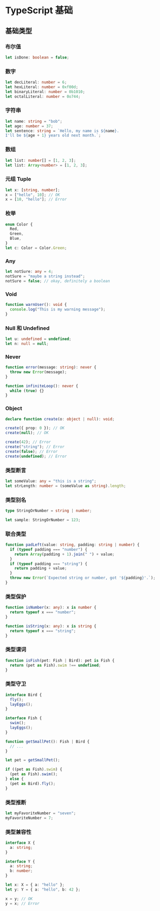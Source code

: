 # TypeScript 基础

## 基础类型

### 布尔值

```typescript
let isDone: boolean = false;
```

### 数字

```typescript
let decLiteral: number = 6;
let hexLiteral: number = 0xf00d;
let binaryLiteral: number = 0b1010;
let octalLiteral: number = 0o744;
```

### 字符串

```typescript
let name: string = "bob";
let age: number = 37;
let sentence: string = `Hello, my name is ${name}.
I'll be ${age + 1} years old next month.`;
```

### 数组

```typescript
let list: number[] = [1, 2, 3];
let list: Array<number> = [1, 2, 3];
```

### 元组 Tuple

```typescript
let x: [string, number];
x = ["hello", 10]; // OK
x = [10, "hello"]; // Error
```

### 枚举

```typescript
enum Color {
  Red,
  Green,
  Blue,
}
let c: Color = Color.Green;
```

### Any

```typescript
let notSure: any = 4;
notSure = "maybe a string instead";
notSure = false; // okay, definitely a boolean
```

### Void

```typescript
function warnUser(): void {
  console.log("This is my warning message");
}
```

### Null 和 Undefined

```typescript
let u: undefined = undefined;
let n: null = null;
```

### Never

```typescript
function error(message: string): never {
  throw new Error(message);
}

function infiniteLoop(): never {
  while (true) {}
}
```

### Object

```typescript
declare function create(o: object | null): void;

create({ prop: 0 }); // OK
create(null); // OK

create(42); // Error
create("string"); // Error
create(false); // Error
create(undefined); // Error
```

### 类型断言

```typescript
let someValue: any = "this is a string";
let strLength: number = (someValue as string).length;
```

### 类型别名

```typescript
type StringOrNumber = string | number;

let sample: StringOrNumber = 123;
```

### 联合类型

```typescript
function padLeft(value: string, padding: string | number) {
  if (typeof padding === "number") {
    return Array(padding + 1).join(" ") + value;
  }
  if (typeof padding === "string") {
    return padding + value;
  }
  throw new Error(`Expected string or number, got '${padding}'.`);
}
```

### 类型保护

```typescript
function isNumber(x: any): x is number {
  return typeof x === "number";
}

function isString(x: any): x is string {
  return typeof x === "string";
}
```

### 类型谓词

```typescript
function isFish(pet: Fish | Bird): pet is Fish {
  return (pet as Fish).swim !== undefined;
}
```

### 类型守卫

```typescript
interface Bird {
  fly();
  layEggs();
}

interface Fish {
  swim();
  layEggs();
}

function getSmallPet(): Fish | Bird {
  // ...
}

let pet = getSmallPet();

if ((pet as Fish).swim) {
  (pet as Fish).swim();
} else {
  (pet as Bird).fly();
}
```

### 类型推断

```typescript
let myFavoriteNumber = "seven";
myFavoriteNumber = 7;
```

### 类型兼容性

```typescript
interface X {
  a: string;
}

interface Y {
  a: string;
  b: number;
}

let x: X = { a: "hello" };
let y: Y = { a: "hello", b: 42 };

x = y; // OK
y = x; // Error
```
